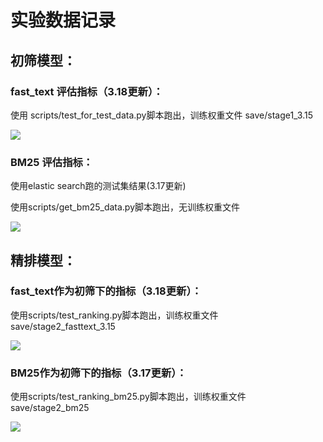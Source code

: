 # 实验数据记录

## 初筛模型：

### fast_text 评估指标（3.18更新）：

使用 scripts/test_for_test_data.py脚本跑出，训练权重文件 save/stage1_3.15

![](images/fast_text_stage1.jpg)

### BM25 评估指标：

使用elastic search跑的测试集结果(3.17更新)

使用scripts/get_bm25_data.py脚本跑出，无训练权重文件

![](images/BM25_stage1.jpg)

## 精排模型：

### fast_text作为初筛下的指标（3.18更新）：

使用scripts/test_ranking.py脚本跑出，训练权重文件 save/stage2_fasttext_3.15

![](images/fast_text_stage2.jpg)

### BM25作为初筛下的指标（3.17更新）：

使用scripts/test_ranking_bm25.py脚本跑出，训练权重文件 save/stage2_bm25

![](images/BM25_stage2.jpg)